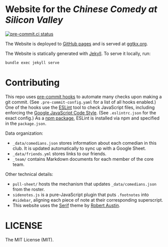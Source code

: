 # Website for the _Chinese Comedy at Silicon Valley_
[![pre-commit.ci status](https://results.pre-commit.ci/badge/github/ggtkx/ggtkx.github.io/main.svg)](https://results.pre-commit.ci/latest/github/ggtkx/ggtkx.github.io/main)

The Website is deployed to [GitHub pages](https://ggtkx.github.io/) and is served at [ggtkx.org](http://ggtkx.org/en/).

The Website is statically generated with [Jekyll](https://jekyllrb.com/). To serve it locally, run:

```shell
bundle exec jekyll serve
```

# Contributing
This repo uses [pre-commit hooks](https://pre-commit.com/) to automate many checks upon making a git commit. (See `.pre-commit-config.yaml` for a list of all hooks enabled.) One of the hooks use the [ESLint](https://eslint.org/) tool to check JavaScript files, including enforcing the [Google JavaScript Code Style](https://google.github.io/styleguide/jsguide.html). (See `.eslintrc.json` for the exact config.) As a [npm package](https://www.npmjs.com/), ESLint is installed via npm and specified in the `package.json`.

Data organization:
- `_data/comedians.json` stores information about each comedian in this club. It is updated automatically to sync up with a Google Sheet.
- `_data/friends.yml` stores links to our friends.
- `_team/` contains Markdown documents for each member of the core team.

Other technical details:
- `pull-sheet/` hosts the mechanism that updates `_data/comedians.json` from the roster.
- `sidenotes.js` is a pure-JavaScript plugin that puts `.footnotes` into `#sidebar`, aligning each piece of note at their corresponding superscript.
- This website uses the [Serif](https://github.com/zerostaticthemes/jekyll-serif-theme) theme by [Robert Austin](https://github.com/zerostaticthemes).

# LICENSE
The MIT License (MIT).
